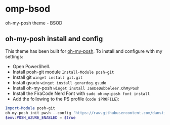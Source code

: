 # omp-bsod

oh-my-posh theme - BSOD

## oh-my-posh install and config

This theme has been built for [oh-my-posh](https://ohmyposh.dev/). To install and configure with my settings:

- Open PowerShell.
- Install posh-git module `Install-Module posh-git`
- Install git `winget install git.git`
- Install gsudo `winget install gerardog.gsudo`
- Install oh-my-posh `winget install JanDeDobbeleer.OhMyPosh`
- Install the FiraCode Nerd Font with `sudo oh-my-posh font install`
- Add the following to the PS profile (`code $PROFILE`):
```Powershell
Import-Module posh-git
oh-my-posh init pwsh --config 'https://raw.githubusercontent.com/danstis/omp-bsod/main/bsod.omp.json' | Invoke-Expression
$env:POSH_AZURE_ENABLED = $true
```